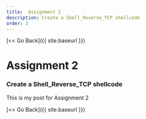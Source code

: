 ```yaml
---
title:  Assignment 2
description: Create a Shell_Reverse_TCP shellcode
order: 2
---
```


[&lt;&lt; Go Back]({{ site.baseurl }})

# Assignment 2
### Create a Shell_Reverse_TCP shellcode

This is my post for Assignment 2

[&lt;&lt; Go Back]({{ site.baseurl }})

